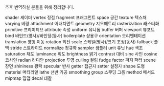 추후 번역하실 분들을 위해 정리합니다.

shader 셰이더
vertex 정점
fragment 프래그먼트
space 공간
texture 텍스처
varying 베링
attachment 어태치먼트
geometry 지오메트리
rasterization 래스터화
primitive 프리미티브
attribute 속성
uniform 유니폼
buffer 버퍼
viewport 뷰포트
bind 바인드(명사)/바인딩(동사)
boilerplate 상용구
orientation 오리엔테이션
translation 평행 이동
rotation 회전
scale 스케일(명사)/크기 조정(동사)
fallback 폴백
stride 스트라이드
normalize 정규화
sampler 샘플러
unit 유닛
hue 색조
saturation 채도
luminance 휘도
brightness 밝기
contrast 대비
sine 사인
cosine 코사인
radian 라디안
projection 투영
culling 컬링
fudge factor 퍼지 팩터
scene 장면
shininess 광택
specular 반사
getter 접근자
setter 설정자
shape 도형
material 머티리얼
lathe 선반 가공
smoothing group 스무딩 그룹
method 메서드
mipmap 밉맵
decal 데칼
